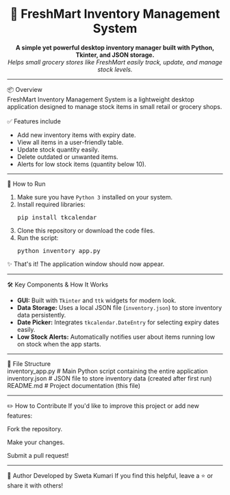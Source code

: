 
<h1 align="center">🛒 FreshMart Inventory Management System</h1>

<p align="center">
  <b>A simple yet powerful desktop inventory manager built with Python, Tkinter, and JSON storage.</b><br>
  <i>Helps small grocery stores like FreshMart easily track, update, and manage stock levels.</i>
</p>

<hr>

📦 Overview
<br>
FreshMart Inventory Management System is a lightweight desktop application designed to manage stock items in small retail or grocery shops.
<br><br>
✅ Features include
- Add new inventory items with expiry date.<br>
- View all items in a user-friendly table.<br>
- Update stock quantity easily.<br>
- Delete outdated or unwanted items.<br>
- Alerts for low stock items (quantity below 10).<br>

<hr>

🚀 How to Run

<ol>
  <li>Make sure you have <code>Python 3</code> installed on your system.</li>
  <li>Install required libraries:
    <pre>pip install tkcalendar</pre>
  </li>
  <li>Clone this repository or download the code files.</li>
  <li>Run the script:
    <pre>python inventory_app.py</pre>
  </li>
</ol>

✨ That's it! The application window should now appear.

<hr>

🛠️ Key Components & How It Works

<ul>
  <li><b>GUI:</b> Built with <code>Tkinter</code> and <code>ttk</code> widgets for modern look.</li>
  <li><b>Data Storage:</b> Uses a local JSON file (<code>inventory.json</code>) to store inventory data persistently.</li>
  <li><b>Date Picker:</b> Integrates <code>tkcalendar.DateEntry</code> for selecting expiry dates easily.</li>
  <li><b>Low Stock Alerts:</b> Automatically notifies user about items running low on stock when the app starts.</li>
</ul>

<hr>

🧩 File Structure
<br>
inventory_app.py     # Main Python script containing the entire application
<br>
inventory.json       # JSON file to store inventory data (created after first run)
<br>
README.md            # Project documentation (this file)

<hr>
✏️ How to Contribute
If you'd like to improve this project or add new features:

Fork the repository.

Make your changes.

Submit a pull request!

<hr>
🧡 Author
Developed by Sweta Kumari
If you find this helpful, leave a ⭐ or share it with others!
